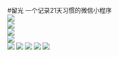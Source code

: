 #留光
一个记录21天习惯的微信小程序  
![](https://github.com/jishuzhaimaomao/liuguang1/blob/master/images/liuguang9.png)  
![](https://github.com/jishuzhaimaomao/liuguang1/blob/master/images/liuguang1.png)  
![](https://github.com/jishuzhaimaomao/liuguang1/blob/master/images/liuguang2.png)  
![](https://github.com/jishuzhaimaomao/liuguang1/blob/master/images/liuguang3.png)  
![](https://github.com/jishuzhaimaomao/liuguang1/blob/master/images/liuguang4.png)
![](https://github.com/jishuzhaimaomao/liuguang1/blob/master/images/liuguang5.png)
![](https://github.com/jishuzhaimaomao/liuguang1/blob/master/images/liuguang6.png)
![](https://github.com/jishuzhaimaomao/liuguang1/blob/master/images/liuguang7.png)
![](https://github.com/jishuzhaimaomao/liuguang1/blob/master/images/liuguang8.png)
